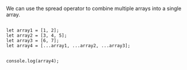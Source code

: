 We can use the spread operator 
to combine multiple arrays into a single array.

<Editor lang="javascript">
<code>
let array1 = [1, 2];
let array2 = [3, 4, 5];
let array3 = [6, 7];
let array4 = [...array1, ...array2, ...array3];

console.log(array4);
</code>
</Editor>